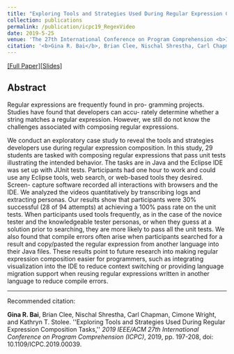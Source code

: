 ```yaml
---
title: "Exploring Tools and Strategies Used During Regular Expression Composition Tasks"
collection: publications
permalink: /publication/icpc19_RegexVideo
date: 2019-5-25
venue: 'The 27th International Conference on Program Comprehension <b>ICPC 2019</b>'
citation: '<b>Gina R. Bai</b>, Brian Clee, Nischal Shrestha, Carl Chapman, Cimone Wright, and Kathryn T. Stolee.'
---
```

[[Full Paper]](http://ginabai.github.io/files/PaperPreprints/icpc19_RegexVideo.pdf)[[Slides]](http://ginabai.github.io/files/ConferenceSlides/icpc2019.pdf)

## Abstract
Regular expressions are frequently found in pro- gramming projects. Studies have found that developers can accu- rately determine whether a string matches a regular expression. However, we still do not know the challenges associated with composing regular expressions.

We conduct an exploratory case study to reveal the tools and strategies developers use during regular expression composition. In this study, 29 students are tasked with composing regular expressions that pass unit tests illustrating the intended behavior. The tasks are in Java and the Eclipse IDE was set up with JUnit tests. Participants had one hour to work and could use any Eclipse tools, web search, or web-based tools they desired. Screen- capture software recorded all interactions with browsers and the IDE. We analyzed the videos quantitatively by transcribing logs and extracting personas. Our results show that participants were 30% successful (28 of 94 attempts) at achieving a 100% pass rate on the unit tests. When participants used tools frequently, as in the case of the novice tester and the knowledgeable tester personas, or when they guess at a solution prior to searching, they are more likely to pass all the unit tests. We also found that compile errors often arise when participants searched for a result and copy/pasted the regular expression from another language into their Java files. These results point to future research into making regular expression composition easier for programmers, such as integrating visualization into the IDE to reduce context switching or providing language migration support when reusing regular expressions written in another language to reduce compile errors.

---
Recommended citation: 

**Gina R. Bai**, Brian Clee, Nischal Shrestha, Carl Chapman, Cimone Wright, and Kathryn T. Stolee. ''Exploring Tools and Strategies Used During Regular Expression Composition Tasks,'' <i>2019 IEEE/ACM 27th International Conference on Program Comprehension (ICPC)</i>, 2019, pp. 197-208, doi: 10.1109/ICPC.2019.00039.
